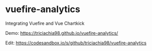 # vuefire-analytics
Integrating Vuefire and Vue Chartkick

Demo: 
https://triciachia98.github.io/vuefire-analytics/

Edit: https://codesandbox.io/s/github/triciachia98/vuefire-analytics
